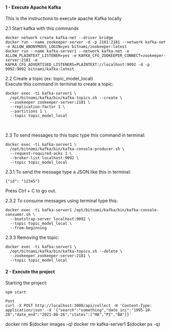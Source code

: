 ####  1 - Execute Apache Kafka
This is the instructions to execute apache Kafka locally

2.1 Start kafka with this commands
```
docker network create kafka-net --driver bridge
docker run --name zookeeper-server -d -p 2181:2181 --network kafka-net -e ALLOW_ANONYMOUS_LOGIN=yes bitnami/zookeeper:latest
docker run --name kafka-server1 --network kafka-net -e ALLOW_PLAINTEXT_LISTENER=yes -e KAFKA_CFG_ZOOKEEPER_CONNECT=zookeeper-server:2181 -e KAFKA_CFG_ADVERTISED_LISTENERS=PLAINTEXT://localhost:9092 -d -p 9092:9092 bitnami/kafka:latest

```


2.2 Create a topic (ex: topic_model_local)
<br/>
Execute this command in terminal to create a topic:
```
docker exec -ti kafka-server1 \
  /opt/bitnami/kafka/bin/kafka-topics.sh --create \
  --zookeeper zookeeper-server:2181 \
  --replication-factor 1 \
  --partitions 1 \
  --topic topic_model_local
```
<br/>

2.3 To send messages to this topic type this command in terminal:
```
docker exec -ti kafka-server1 \
  /opt/bitnami/kafka/bin/kafka-console-producer.sh \
  --request-required-acks 1 \
  --broker-list localhost:9092 \
  --topic topic_model_local
```
2.3.1 To send the message type a JSON like this in terminal:
```
{"id": "12345"}
```

Press Ctrl + C to go out.

2.3.2 To consume messages using terminal type this:
```
docker exec -ti kafka-server1 /opt/bitnami/kafka/bin/kafka-console-consumer.sh \
  --bootstrap-server localhost:9092 \
  --topic topic_model_local \
  --from-beginning
```

2.3.3  Removing the topic:
```
docker exec -ti kafka-server1 \
  /opt/bitnami/kafka/bin/kafka-topics.sh --delete \
  --zookeeper zookeeper-server:2181 \
  --topic topic_model_local
```

####  2 - Execute the project
Starting the project:
```
npm start
```

```
Post
curl -X POST http://localhost:3000/api/collect -H 'Content-Type: application/json' -d '{"search":"something","date_ini":"1995-10-28","date_end":"2021-08-26","states":["MA","PI","BA"]}'

```
docker rmi $(docker images -q)
docker rm kafka-server1 $(docker ps -q)